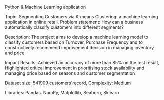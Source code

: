 Python & Machine Learning application

Topic: Segmenting Customers via K-means Clustering: a machine learning application in online retail.
Problem statement: How can a business automatically classify customers into different segments?

Description: The project aims to develop a machine learning model to classify customers based on Turnover, Purchase Frequency and to constructively recommend improvement decision in managing inventory and price

Impact Results: Achieved an accuracy of more than 85% on the test result, Highlighted critical improvement in prioritising stock availability and managing price based on seasons and customer segmentation

Dataset size: 541909 customers'record, Complexity: Medium

Libraries: Pandas. NumPy, Matplotlib, Seaborn, Sklearn
